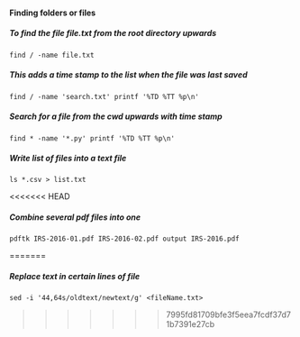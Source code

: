 
#### Finding folders or files

##### To find the file file.txt from the root directory upwards

```
find / -name file.txt
```

##### This adds a time stamp to the list when the file was last saved

```
find / -name 'search.txt' printf '%TD %TT %p\n'

```

##### Search for a file from the cwd upwards with time stamp

```
find * -name '*.py' printf '%TD %TT %p\n'
```

##### Write list of files into a text file

```
ls *.csv > list.txt
```

<<<<<<< HEAD
##### Combine several pdf files into one

```
pdftk IRS-2016-01.pdf IRS-2016-02.pdf output IRS-2016.pdf
```
=======
##### Replace text in certain lines of file

```
sed -i '44,64s/oldtext/newtext/g' <fileName.txt>
```
>>>>>>> 7995fd81709bfe3f5eea7fcdf37d71b7391e27cb
